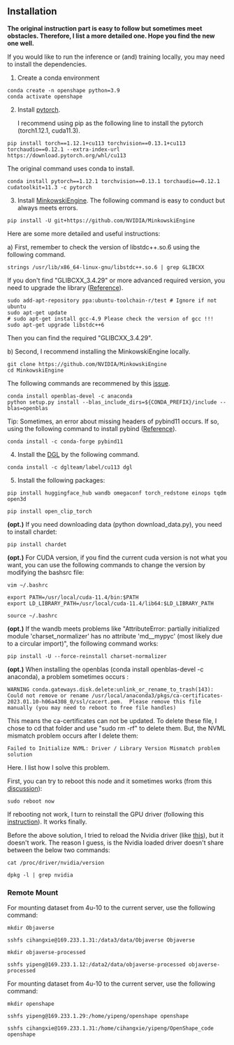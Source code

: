 ## Installation

**The original instruction part is easy to follow but sometimes meet obstacles. Therefore, I list a more detailed one. Hope you find the new one well.**

If you would like to run the inference or (and) training locally, you may need to install the dependencies.

1. Create a conda environment 

```
conda create -n openshape python=3.9
conda activate openshape
```

2. Install [pytorch](https://pytorch.org/get-started/previous-versions/).

   I recommend using pip as the following line to install the pytorch (torch1.12.1, cuda11.3).

```
pip install torch==1.12.1+cu113 torchvision==0.13.1+cu113 torchaudio==0.12.1 --extra-index-url https://download.pytorch.org/whl/cu113
```

   The original command uses conda to install.
```
conda install pytorch==1.12.1 torchvision==0.13.1 torchaudio==0.12.1 cudatoolkit=11.3 -c pytorch
```

3. Install [MinkowskiEngine](https://nvidia.github.io/MinkowskiEngine/quick_start.html).
   The following command is easy to conduct but always meets errors.
```
pip install -U git+https://github.com/NVIDIA/MinkowskiEngine
```
  Here are some more detailed and useful instructions:
  
  a) First, remember to check the version of libstdc++.so.6 using the following command.

```
strings /usr/lib/x86_64-linux-gnu/libstdc++.so.6 | grep GLIBCXX
```
  If you don't find "GLIBCXX_3.4.29" or more advanced required version, you need to upgrade the library ([Reference](https://stackoverflow.com/questions/65349875/where-can-i-find-glibcxx-3-4-29)).
```
sudo add-apt-repository ppa:ubuntu-toolchain-r/test # Ignore if not ubuntu
sudo apt-get update
# sudo apt-get install gcc-4.9 Please check the version of gcc !!!
sudo apt-get upgrade libstdc++6
```
  Then you can find the required "GLIBCXX_3.4.29".
  
  b) Second, I recommend installing the MinkowskiEngine locally.
```
git clone https://github.com/NVIDIA/MinkowskiEngine
cd MinkowskiEngine
```
  The following commands are recommened by this [issue](https://github.com/NVIDIA/MinkowskiEngine/issues/300).
  
```
conda install openblas-devel -c anaconda
python setup.py install --blas_include_dirs=${CONDA_PREFIX}/include --blas=openblas
```
   Tip: Sometimes, an error about missing headers of pybind11 occurs. If so, using the following command to install pybind ([Reference](https://pybind11.readthedocs.io/en/stable/installing.html#)).

```
conda install -c conda-forge pybind11
```
   
4. Install the [DGL](https://www.dgl.ai/pages/start.html) by the following command.
```
conda install -c dglteam/label/cu113 dgl
```
5. Install the following packages:
```
pip install huggingface_hub wandb omegaconf torch_redstone einops tqdm open3d 
```
```
pip install open_clip_torch
```
**(opt.)** If you need downloading data (python download_data.py), you need to install chardet:
```
pip install chardet
```
**(opt.)** For CUDA version, if you find the current cuda version is not what you want, you can use the following commands to change the version by modifying the bashsrc file:
```
vim ~/.bashrc
```

```
export PATH=/usr/local/cuda-11.4/bin:$PATH
export LD_LIBRARY_PATH=/usr/local/cuda-11.4/lib64:$LD_LIBRARY_PATH
```

```
source ~/.bashrc
```
**(opt.)** If the wandb meets problems like "AttributeError: partially initialized module 'charset_normalizer' has no attribute 'md__mypyc' (most likely due to a circular import)", the following command works:
```
pip install -U --force-reinstall charset-normalizer
```

**(opt.)** When installing the openblas (conda install openblas-devel -c anaconda), a problem sometimes occurs :
```
WARNING conda.gateways.disk.delete:unlink_or_rename_to_trash(143): Could not remove or rename /usr/local/anaconda3/pkgs/ca-certificates-2023.01.10-h06a4308_0/ssl/cacert.pem.  Please remove this file manually (you may need to reboot to free file handles)
```
This means the ca-certificates can not be updated. To delete these file, I chose to cd that folder and use "sudo rm -rf" to delete them. But, the NVML mismatch problem occurs after I delete them:

```
Failed to Initialize NVML: Driver / Library Version Mismatch problem solution
```
Here. I list how I solve this problem.

First, you can try to reboot this node and it sometimes works (from this [discussion](https://stackoverflow.com/questions/43022843/nvidia-nvml-driver-library-version-mismatch/45319156#45319156)):
```
sudo reboot now
```
If rebooting not work, I turn to reinstall the GPU driver (following this [instruction](https://waydo.xyz/soft/linux/ubuntu-nvidia-apt/)). It works finally.

Before the above solution, I tried to reload the Nvidia driver (like [this](https://askubuntu.com/questions/1166317/module-nvidia-is-in-use-but-there-are-no-processes-running-on-the-gpu)), but it doesn't work. The reason I guess, is the Nvidia loaded driver doesn't share between the below two commands:

```
cat /proc/driver/nvidia/version
```

```
dpkg -l | grep nvidia
```





### Remote Mount

For mounting dataset from 4u-10 to the current server, use the following command:
```
mkdir Objaverse
```

```
sshfs cihangxie@169.233.1.31:/data3/data/Objaverse Objaverse
```

```
mkdir objaverse-processed
```

```
sshfs yipeng@169.233.1.12:/data2/data/objaverse-processed objaverse-processed
```

For mounting dataset from 4u-10 to the current server, use the following command:
```
mkdir openshape
```

```
sshfs yipeng@169.233.1.29:/home/yipeng/openshape openshape
```

```
sshfs cihangxie@169.233.1.31:/home/cihangxie/yipeng/OpenShape_code openshape
```

